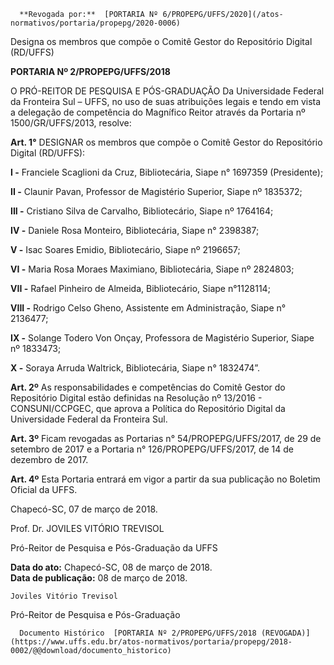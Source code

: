       **Revogada por:**  [PORTARIA Nº 6/PROPEPG/UFFS/2020](/atos-normativos/portaria/propepg/2020-0006) 

   Designa os membros que compõe o Comitê Gestor do Repositório Digital (RD/UFFS)  

**PORTARIA Nº 2/PROPEPG/UFFS/2018**

  

 O PRÓ-REITOR DE PESQUISA E PÓS-GRADUAÇÃO Da Universidade Federal da Fronteira Sul – UFFS, no uso de suas atribuições legais e tendo em vista a delegação de competência do Magnífico Reitor através da Portaria nº 1500/GR/UFFS/2013, resolve:

  

 ****Art. 1°**** DESIGNAR os membros que compõe o Comitê Gestor do Repositório Digital (RD/UFFS):

  

 **I -** Franciele Scaglioni da Cruz, Bibliotecária, Siape n° 1697359 (Presidente);

 **II -** Claunir Pavan, Professor de Magistério Superior, Siape nº 1835372;

 **III -** Cristiano Silva de Carvalho, Bibliotecário, Siape nº 1764164;

 **IV -** Daniele Rosa Monteiro, Bibliotecária, Siape n° 2398387; 

 **V -** Isac Soares Emidio, Bibliotecário, Siape nº 2196657;

 **VI -** Maria Rosa Moraes Maximiano, Bibliotecária, Siape nº 2824803;

 **VII -** Rafael Pinheiro de Almeida, Bibliotecário, Siape n°1128114;

 **VIII -** Rodrigo Celso Gheno, Assistente em Administração, Siape n° 2136477; 

 **IX -** Solange Todero Von Onçay, Professora de Magistério Superior, Siape nº 1833473;

 **X -** Soraya Arruda Waltrick, Bibliotecária, Siape n° 1832474”. 

  

 **Art. 2º** As responsabilidades e competências do Comitê Gestor do Repositório Digital estão definidas na Resolução nº 13/2016 - CONSUNI/CCPGEC, que aprova a Política do Repositório Digital da Universidade Federal da Fronteira Sul.

  

 **Art. 3º** Ficam revogadas as Portarias n° 54/PROPEPG/UFFS/2017, de 29 de setembro de 2017 e a Portaria n° 126/PROPEPG/UFFS/2017, de 14 de dezembro de 2017. 

  

 **Art. 4º** Esta Portaria entrará em vigor a partir da sua publicação no Boletim Oficial da UFFS.

  

 Chapecó-SC, 07 de março de 2018.

  

  

 Prof. Dr. JOVILES VITÓRIO TREVISOL

 Pró-Reitor de Pesquisa e Pós-Graduação da UFFS

   **Data do ato:** Chapecó-SC, 08 de março de 2018.   
 **Data de publicação:**  08 de março de 2018. 

    Joviles Vitório Trevisol   
 Pró-Reitor de Pesquisa e Pós-Graduação 

      Documento Histórico  [PORTARIA Nº 2/PROPEPG/UFFS/2018 (REVOGADA)](https://www.uffs.edu.br/atos-normativos/portaria/propepg/2018-0002/@@download/documento_historico)     
      
